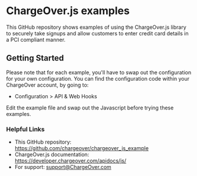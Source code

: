 # ChargeOver.js examples

This GitHub repository shows examples of using the ChargeOver.js library to securely take signups and allow customers to enter credit card details in a PCI compliant manner.

## Getting Started

Please note that for each example, you'll have to swap out the configuration for your own configuration. You can find the configuration code within your ChargeOver account, by going to:

* Configuration > API & Web Hooks

Edit the example file and swap out the Javascript before trying these examples.

### Helpful Links

* This GitHub repository: https://github.com/chargeover/chargeover_js_example
* ChargeOver.js documentation: https://developer.chargeover.com/apidocs/js/
* For support: support@ChargeOver.com